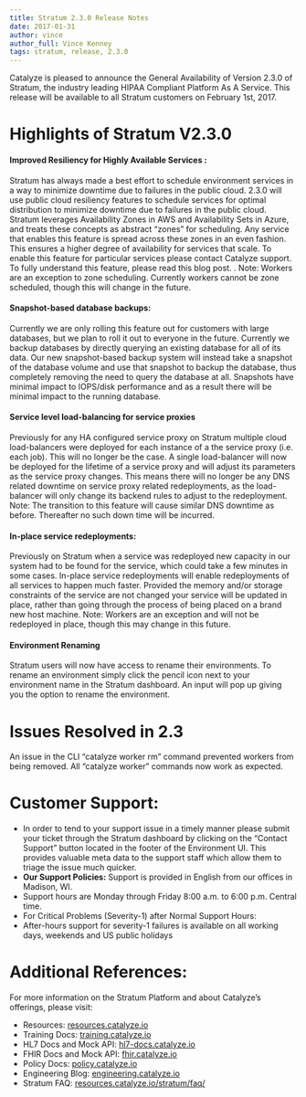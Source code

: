 ```yaml
---
title: Stratum 2.3.0 Release Notes
date: 2017-01-31
author: vince
author_full: Vince Kenney
tags: stratum, release, 2.3.0
---
```


Catalyze is pleased to announce the General Availability of Version 2.3.0 of Stratum, the industry leading HIPAA Compliant Platform As A Service. This release will be available to all Stratum customers on February 1st, 2017.

# Highlights of Stratum V2.3.0

#### Improved Resiliency for Highly Available Services :
Stratum has always made a best effort to schedule environment services in a way to minimize downtime due to failures in the public cloud. 2.3.0 will use public cloud resiliency features to schedule services for optimal distribution to minimize downtime due to failures in the public cloud.  Stratum leverages Availability Zones in AWS and Availability Sets in Azure, and treats these concepts as abstract “zones” for scheduling. Any service that enables this feature is spread across these zones in an even fashion. This ensures a higher degree of availability for services that scale. To enable this feature for particular services please contact Catalyze support. To fully understand this feature, please read this blog post. <link to blogpost>. Note: Workers are an exception to zone scheduling. Currently workers cannot be zone scheduled, though this will change in the future.

#### Snapshot-based database backups:
Currently we are only rolling this feature out for customers with large databases, but we plan to roll it out to everyone in the future. Currently we backup databases by directly querying an existing database for all of its data. Our new snapshot-based backup system will instead take a snapshot of the database volume and use that snapshot to backup the database, thus completely removing the need to query the database at all. Snapshots have minimal impact to IOPS/disk performance and as a result there will be minimal impact to the running database.

#### Service level load-balancing for service proxies
Previously for any HA configured service proxy on Stratum multiple cloud load-balancers were deployed for each instance of a the service proxy (i.e. each job). This will no longer be the case. A single load-balancer will now be deployed for the lifetime of a service proxy and will adjust its parameters as the service proxy changes. This means there will no longer be any DNS related downtime on service proxy related redeployments, as the load-balancer will only change its backend rules to adjust to the redeployment. Note: The transition to this feature will cause  similar DNS downtime as before. Thereafter no such down time will be incurred.

#### In-place service redeployments:
Previously on Stratum when a service was redeployed new capacity in our system had to be found for the service, which could take a few minutes in some cases. In-place service redeployments will enable redeployments of all services to happen much faster. Provided the memory and/or storage constraints of the service are not changed your service will be updated in place, rather than going through the process of being placed on a brand new host machine. Note: Workers are an exception and will not be redeployed in place, though this may change in this future.

#### Environment Renaming
Stratum users will now have access to rename their environments. To rename an environment simply click the pencil icon next to your environment name in the Stratum dashboard. An input will pop up giving you the option to rename the environment.

# Issues Resolved in 2.3
An issue in the CLI “catalyze worker rm” command prevented workers from being removed. All “catalyze worker” commands now work as expected.

# Customer Support:
- In order to tend to your support issue in a timely manner please submit your ticket through the Stratum dashboard by clicking on the “Contact Support” button located in the footer of the Environment UI. This provides valuable meta data to the support staff which allow them to triage the issue much quicker.
- **Our Support Policies:** Support is provided in English from our offices in Madison, WI.
- Support hours are Monday through Friday 8:00 a.m. to 6:00 p.m. Central time.
- For Critical Problems (Severity-1) after Normal Support Hours:
- After-hours support for severity-1 failures is available on all working days, weekends and US public holidays

# Additional References:

For more information on the Stratum Platform and about Catalyze’s offerings, please visit:

- Resources: [resources.catalyze.io](//resources.catalyze.io)
- Training Docs: [training.catalyze.io](//training.catalyze.io)
- HL7 Docs and Mock API: [hl7-docs.catalyze.io](//hl7-docs.catalyze.io)
- FHIR Docs and Mock API: [fhir.catalyze.io](//fhir.catalyze.io)
- Policy Docs: [policy.catalyze.io](//policy.catalyze.io)
- Engineering Blog: [engineering.catalyze.io](//engineering.catalyze.io)
- Stratum FAQ: [resources.catalyze.io/stratum/faq/](//resources.catalyze.io/stratum/faq/)
